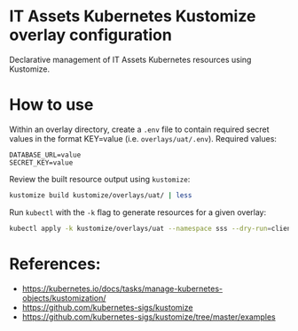 # IT Assets Kubernetes Kustomize overlay configuration

Declarative management of IT Assets Kubernetes resources using Kustomize.

# How to use

Within an overlay directory, create a `.env` file to contain required secret
values in the format KEY=value (i.e. `overlays/uat/.env`). Required values:

    DATABASE_URL=value
    SECRET_KEY=value

Review the built resource output using `kustomize`:

```bash
kustomize build kustomize/overlays/uat/ | less
```

Run `kubectl` with the `-k` flag to generate resources for a given overlay:

```bash
kubectl apply -k kustomize/overlays/uat --namespace sss --dry-run=client
```

# References:

* https://kubernetes.io/docs/tasks/manage-kubernetes-objects/kustomization/
* https://github.com/kubernetes-sigs/kustomize
* https://github.com/kubernetes-sigs/kustomize/tree/master/examples
